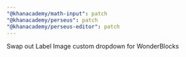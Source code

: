 ```yaml
---
"@khanacademy/math-input": patch
"@khanacademy/perseus": patch
"@khanacademy/perseus-editor": patch
---
```


Swap out Label Image custom dropdown for WonderBlocks

